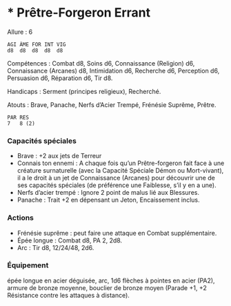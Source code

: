 # * Prêtre-Forgeron Errant

Allure : 6

	AGI	ÂME	FOR	INT	VIG
	d8	d8	d8	d8	d8

Compétences : Combat d8, Soins d6, Connaissance (Religion) d6, Connaissance (Arcanes) d8, Intimidation d6, Recherche d6, Perception d6, Persuasion d6, Réparation d6, Tir d8.

Handicaps : Serment (principes religieux), Recherché.

Atouts : Brave, Panache, Nerfs d’Acier Trempé, Frénésie Suprême, Prêtre.

	PAR	RES
	7	8 (2)

### Capacités spéciales
- Brave : +2 aux jets de Terreur
- Connais ton ennemi : A chaque fois qu’un Prêtre-forgeron fait face à une créature surnaturelle (avec la Capacité Spéciale Démon ou Mort-vivant), il a le droit à un jet de Connaissance (Arcanes) pour découvrir une de ses capacités spéciales (de préférence une Faiblesse, s’il y en a une).
- Nerfs d’acier trempé : Ignore 2 point de malus lié aux Blessures.
- Panache : Trait +2 en dépensant un Jeton, Encaissement inclus.

### Actions
- Frénésie suprême : peut faire une attaque en Combat supplémentaire.
- Épée longue : Combat d8, PA 2, 2d8.
- Arc : Tir d8, 12/24/48, 2d6.

### Équipement
épée longue en acier déguisée, arc, 1d6 flèches à pointes en acier (PA2), armure de bronze moyenne, bouclier de bronze moyen (Parade +1, +2 Résistance contre les attaques à distance).

